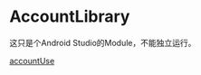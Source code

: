 # AccountLibrary
这只是个Android Studio的Module，不能独立运行。

[accountUse](https://github.com/niyueming/AccountUse.git)

